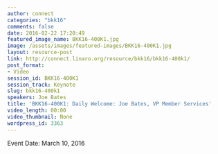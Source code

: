 ```yaml
---
author: connect
categories: "bkk16"
comments: false
date: 2016-02-22 17:20:49
featured_image_name: BKK16-400K1.jpg
image: /assets/images/featured-images/BKK16-400K1.jpg
layout: resource-post
link: http://connect.linaro.org/resource/bkk16/bkk16-400k1/
post_format:
- Video
session_id: BKK16-400K1
session_track: Keynote
slug: bkk16-400k1
speakers: Joe Bates
title: 'BKK16-400K1: Daily Welcome: Joe Bates, VP Member Services'
video_length: 00:00
video_thumbnail: None
wordpress_id: 3363
---
```


Event Date: March 10, 2016
